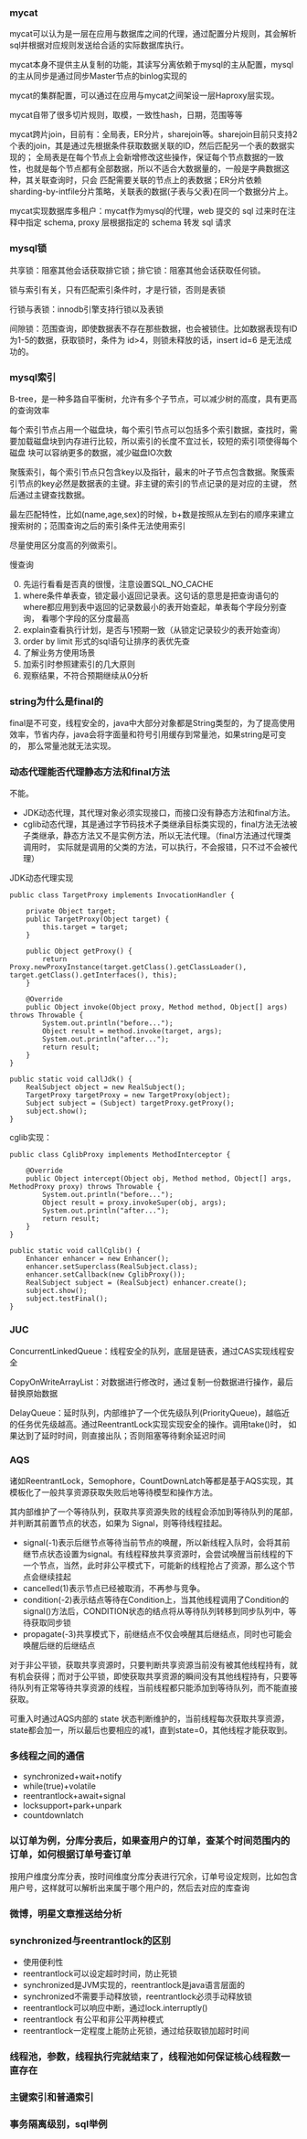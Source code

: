 ### mycat
mycat可以认为是一层在应用与数据库之间的代理，通过配置分片规则，其会解析sql并根据对应规则发送给合适的实际数据库执行。

mycat本身不提供主从复制的功能，其读写分离依赖于mysql的主从配置，mysql的主从同步是通过同步Master节点的binlog实现的

mycat的集群配置，可以通过在应用与mycat之间架设一层Haproxy层实现。

mycat自带了很多切片规则，取模，一致性hash，日期，范围等等

mycat跨片join，目前有：全局表，ER分片，sharejoin等。sharejoin目前只支持2个表的join，其是通过先根据条件获取数据关联的ID，然后匹配另一个表的数据实现的；
全局表是在每个节点上会新增修改这些操作，保证每个节点数据的一致性，也就是每个节点都有全部数据，所以不适合大数据量的，一般是字典数据这种，其关联查询时，只会
匹配需要关联的节点上的表数据；ER分片依赖sharding-by-intfile分片策略，关联表的数据(子表与父表)在同一个数据分片上。

mycat实现数据库多租户：mycat作为mysql的代理，web 提交的 sql 过来时在注释中指定 schema, proxy 层根据指定的 schema 转发 sql 请求

### mysql锁
共享锁：阻塞其他会话获取排它锁；排它锁：阻塞其他会话获取任何锁。

锁与索引有关，只有匹配索引条件时，才是行锁，否则是表锁

行锁与表锁：innodb引擎支持行锁以及表锁

间隙锁：范围查询，即使数据表不存在那些数据，也会被锁住。比如数据表现有ID为1-5的数据，获取锁时，条件为 id>4，则锁未释放的话，insert id=6 是无法成功的。

### mysql索引
B-tree，是一种多路自平衡树，允许有多个子节点，可以减少树的高度，具有更高的查询效率

每个索引节点占用一个磁盘块，每个索引节点可以包括多个索引数据，查找时，需要加载磁盘块到内存进行比较，所以索引的长度不宜过长，较短的索引项使得每个磁盘
块可以容纳更多的数据，减少磁盘IO次数

聚簇索引，每个索引节点只包含key以及指针，最末的叶子节点包含数据。聚簇索引节点的key必然是数据表的主键。非主键的索引的节点记录的是对应的主键，
然后通过主键查找数据。

最左匹配特性，比如(name,age,sex)的时候，b+数是按照从左到右的顺序来建立搜索树的；范围查询之后的索引条件无法使用索引

尽量使用区分度高的列做索引。

慢查询

0. 先运行看看是否真的很慢，注意设置SQL_NO_CACHE
1. where条件单表查，锁定最小返回记录表。这句话的意思是把查询语句的where都应用到表中返回的记录数最小的表开始查起，单表每个字段分别查询，
看哪个字段的区分度最高
2. explain查看执行计划，是否与1预期一致（从锁定记录较少的表开始查询）
3. order by limit 形式的sql语句让排序的表优先查
4. 了解业务方使用场景
5. 加索引时参照建索引的几大原则
6. 观察结果，不符合预期继续从0分析

### string为什么是final的
final是不可变，线程安全的，java中大部分对象都是String类型的，为了提高使用效率，节省内存，java会将字面量和符号引用缓存到常量池，如果string是可变的，
那么常量池就无法实现。

### 动态代理能否代理静态方法和final方法
不能。

- JDK动态代理，其代理对象必须实现接口，而接口没有静态方法和final方法。
- cglib动态代理，其是通过字节码技术子类继承目标类实现的，final方法无法被子类继承，静态方法又不是实例方法，所以无法代理。（final方法通过代理类调用时，
实际就是调用的父类的方法，可以执行，不会报错，只不过不会被代理）

JDK动态代理实现

    public class TargetProxy implements InvocationHandler {

        private Object target;
        public TargetProxy(Object target) {
            this.target = target;
        }

        public Object getProxy() {
            return Proxy.newProxyInstance(target.getClass().getClassLoader(), target.getClass().getInterfaces(), this);
        }

        @Override
        public Object invoke(Object proxy, Method method, Object[] args) throws Throwable {
            System.out.println("before...");
            Object result = method.invoke(target, args);
            System.out.println("after...");
            return result;
        }
    }
    
    public static void callJdk() {
        RealSubject object = new RealSubject();
        TargetProxy targetProxy = new TargetProxy(object);
        Subject subject = (Subject) targetProxy.getProxy();
        subject.show();
    }

cglib实现：

    public class CglibProxy implements MethodInterceptor {

        @Override
        public Object intercept(Object obj, Method method, Object[] args, MethodProxy proxy) throws Throwable {
            System.out.println("before...");
            Object result = proxy.invokeSuper(obj, args);
            System.out.println("after...");
            return result;
        }
    }
    
    public static void callCglib() {
        Enhancer enhancer = new Enhancer();
        enhancer.setSuperclass(RealSubject.class);
        enhancer.setCallback(new CglibProxy());
        RealSubject subject = (RealSubject) enhancer.create();
        subject.show();
        subject.testFinal();
    }

### JUC
ConcurrentLinkedQueue：线程安全的队列，底层是链表，通过CAS实现线程安全

CopyOnWriteArrayList：对数据进行修改时，通过复制一份数据进行操作，最后替换原始数据

DelayQueue：延时队列，内部维护了一个优先级队列(PriorityQueue)，越临近的任务优先级越高。通过ReentrantLock实现实现安全的操作。调用take()时，
如果达到了延时时间，则直接出队；否则阻塞等待剩余延迟时间


### AQS
诸如ReentrantLock，Semophore，CountDownLatch等都是基于AQS实现，其模板化了一般共享资源获取失败后地等待模型和操作方法。

其内部维护了一个等待队列，获取共享资源失败的线程会添加到等待队列的尾部，并判断其前置节点的状态，如果为 Signal，则等待线程挂起。

- signal(-1)表示后继节点等待当前节点的唤醒，所以新线程入队时，会将其前继节点状态设置为signal。有线程释放共享资源时，会尝试唤醒当前线程的下一个节点，当然，此时非公平模式下，可能新的线程抢占了资源，那么这个节点会继续挂起
- cancelled(1)表示节点已经被取消，不再参与竞争。
- condition(-2)表示结点等待在Condition上，当其他线程调用了Condition的signal()方法后，CONDITION状态的结点将从等待队列转移到同步队列中，等待获取同步锁
- propagate(-3)共享模式下，前继结点不仅会唤醒其后继结点，同时也可能会唤醒后继的后继结点

对于非公平锁，获取共享资源时，只要判断共享资源当前没有被其他线程持有，就有机会获得；而对于公平锁，即使获取共享资源的瞬间没有其他线程持有，只要等待队列有正常等待共享资源的线程，当前线程都只能添加到等待队列，而不能直接获取。

可重入时通过AQS内部的 state 状态判断维护的，当前线程每次获取共享资源，state都会加一，所以最后也要相应的减1，直到state=0，其他线程才能获取到。

### 多线程之间的通信
- synchronized+wait+notify
- while(true)+volatile
- reentrantlock+await+signal
- locksupport+park+unpark
- countdownlatch


### 以订单为例，分库分表后，如果查用户的订单，查某个时间范围内的订单，如何根据订单号查订单
按用户维度分库分表，按时间维度分库分表进行冗余，订单号设定规则，比如包含用户号，这样就可以解析出来属于哪个用户的，然后去对应的库查询

### 微博，明星文章推送给分析

### synchronized与reentrantlock的区别
- 使用便利性
- reentrantlock可以设定超时时间，防止死锁
- synchronized是JVM实现的，reentrantlock是java语言层面的
- synchronized不需要手动释放锁，reentrantlock必须手动释放锁
- reentrantlock可以响应中断，通过lock.interruptly()
- reentrantlock 有公平和非公平两种模式
- reentrantlock一定程度上能防止死锁，通过给获取锁加超时时间

### 线程池，参数，线程执行完就结束了，线程池如何保证核心线程数一直存在

### 主键索引和普通索引

### 事务隔离级别，sql举例
